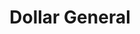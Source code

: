 ---
title: "Dollar General"
url: /shreveport/dollar-general-doctor-martin-luther-king-drive/
shop: variety store
---